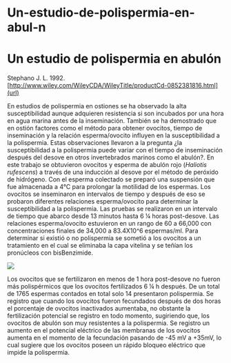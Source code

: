 # Un-estudio-de-polispermia-en-abul-n

# Un estudio de polispermia en abulón
Stephano J. L. 1992.
[http://www.wiley.com/WileyCDA/WileyTitle/productCd-0852381816.html](url)

En estudios de polispermia en ostiones se ha observado la alta susceptibilidad aunque adquieren resistencia si son incubados por una hora en agua marina antes de la inseminación. También se ha demostrado que en ostión factores como el método para obtener ovocitos, tiempo de inseminación y la relación esperma/ovocito influyen en la susceptibilidad a la polispermia. Estas observaciones llevaron a la pregunta ¿la susceptibilidad a la polispermia puede variar con el tiempo de inseminación después del desove en otros invertebrados marinos como el abulón?. En este trabajo se obtuvieron ovocitos y esperma de abulón rojo (*Haliotis rufescens*) a través de una inducción al desove por el método de peróxido de hidrógeno. Con el esperma colectado se preparó una suspensión que fue almacenada a 4°C para prolongar la motilidad de los espermas. Los ovocitos se inseminaron en intervalos de tiempo y después de eso se probaron diferentes relaciones esperma/ovocito para determinar la susceptibilidad a la polispermia. Las pruebas se realizaron en un intervalo de tiempo que abarco desde 13 minutos hasta 6 ¼ horas post-desove. Las relaciones esperma/ovocito estuvieron en un rango de 60 a 66,000 con concentraciones finales de 34,000 a 83.4X10^6 espermas/ml.  Para determinar si existió o no polispermia se sometió a los ovocitos a un tratamiento en el cual se eliminaba la capa vitelina y se teñían los pronúcleos con bisBenzimide.

<img src="http://www.cer.com.gt/images/pronucleolucinda.jpg">



Los ovocitos que se fertilizaron en menos de 1 hora post-desove no fueron más polispérmicos que los ovocitos fertilizados 6 ¼ h después. De un total de 1765 espermas contados en total solo 14 presentaron polispermia. Se registro que cuando los ovocitos fueron fecundados después de dos horas el porcentaje de ovocitos inactivados aumentaba, no obstante la fertilización potencial se registro en todo momento, sugiriendo que, los ovocitos de abulón son muy resistentes a la polispermia. Se registro un aumento en el potencial eléctrico de las membranas de los ovocitos aumenta en el momento de la fecundación pasando de -45 mV a +35mV, lo cual sugiere que los ovocitos poseen un rápido bloqueo eléctrico que impide la polispermia.
